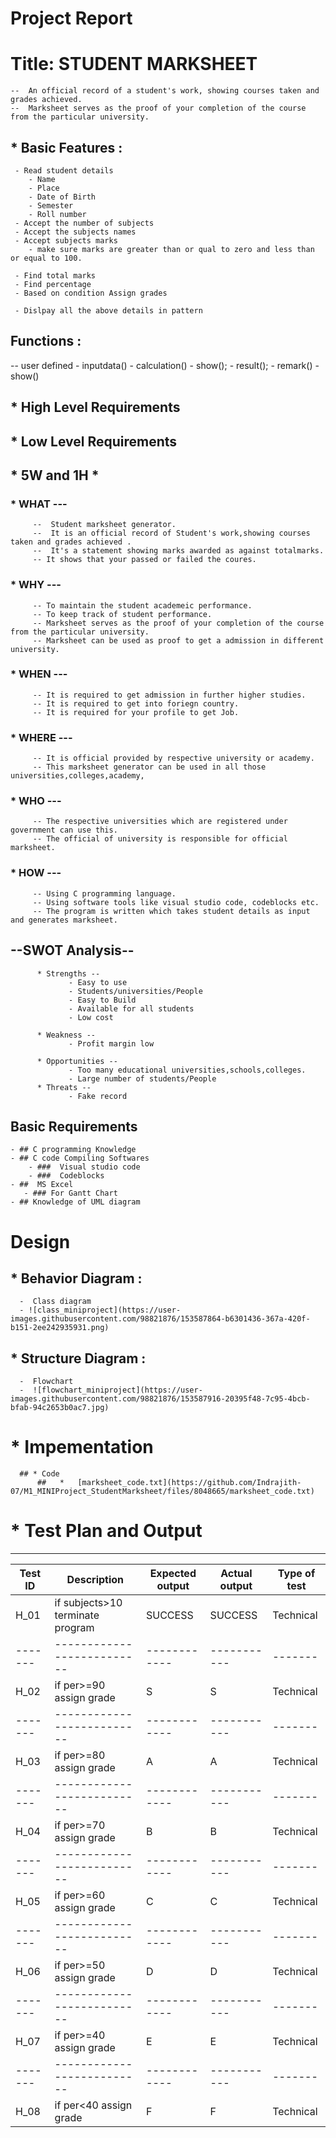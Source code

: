 # Project Report



#  Title:    STUDENT MARKSHEET

    --  An official record of a student's work, showing courses taken and grades achieved.
    --  Marksheet serves as the proof of your completion of the course from the particular university.
     
## * Basic Features : 
     - Read student details
        - Name
        - Place
        - Date of Birth
        - Semester
        - Roll number
     - Accept the number of subjects
     - Accept the subjects names
     - Accept subjects marks
        - make sure marks are greater than or qual to zero and less than or equal to 100.
     
     - Find total marks
     - Find percentage
     - Based on condition Assign grades
     
     - Dislpay all the above details in pattern
     
     
## Functions :
   -- user defined
      - inputdata()
      - calculation()
      - show();
      - result();
      - remark()
      - show()
     
## * High Level Requirements
## * Low Level Requirements




## * 5W  and  1H *
   
   ### * WHAT ---
         --  Student marksheet generator.
         --  It is an official record of Student's work,showing courses taken and grades achieved .
         --  It's a statement showing marks awarded as against totalmarks.
         -- It shows that your passed or failed the coures.
         
   ### * WHY ---
         -- To maintain the student academeic performance.
         -- To keep track of student performance.
         -- Marksheet serves as the proof of your completion of the course from the particular university.
         -- Marksheet can be used as proof to get a admission in different university.
         
   ### * WHEN ---
         -- It is required to get admission in further higher studies.
         -- It is required to get into foriegn country.
         -- It is required for your profile to get Job.
         
   ### * WHERE ---
         -- It is official provided by respective university or academy.
         -- This marksheet generator can be used in all those universities,colleges,academy,
         
   ### * WHO ---
         -- The respective universities which are registered under government can use this.
         -- The official of university is responsible for official marksheet.
         
   ### * HOW ---
         -- Using C programming language.
         -- Using software tools like visual studio code, codeblocks etc.
         -- The program is written which takes student details as input and generates marksheet.
         
         
         
  ##  --SWOT Analysis--
          * Strengths --
                 - Easy to use
                 - Students/universities/People
                 - Easy to Build
                 - Available for all students
                 - Low cost
                 
          * Weakness --
                 - Profit margin low
          
          * Opportunities --
                 - Too many educational universities,schools,colleges.
                 - Large number of students/People
          * Threats --
                 - Fake record
         
         
         
## Basic Requirements

    - ## C programming Knowledge
    - ## C code Compiling Softwares
        - ###  Visual studio code 
        - ###  Codeblocks
    - ##  MS Excel
       - ### For Gantt Chart
    - ## Knowledge of UML diagram
    
    
    
    
 # Design

## * Behavior Diagram :
      -  Class diagram
      - ![class_miniproject](https://user-images.githubusercontent.com/98821876/153587864-b6301436-367a-420f-b151-2ee242935931.png)

      
 ## * Structure Diagram :
      -  Flowchart   
      -  ![flowchart_miniproject](https://user-images.githubusercontent.com/98821876/153587916-20395f48-7c95-4bcb-bfab-94c2653b0ac7.jpg)

    
 #  *  Impementation 
      ## * Code 
          ##   *   [marksheet_code.txt](https://github.com/Indrajith-07/M1_MINIProject_StudentMarksheet/files/8048665/marksheet_code.txt)
 
 
 # * Test Plan and Output


-----------------------------------------------------------------------------------------------
| Test ID  |    Description                   | Expected output | Actual output | Type of test |
|-------|--------------------------|------------|-----------|-------|
|  H_01    | if subjects>10 terminate program |     SUCCESS     |    SUCCESS    |   Technical  |
|-------|--------------------------|------------|-----------|-------|
|  H_02    | if per>=90 assign grade |     S     |    S    |   Technical  |
|-------|--------------------------|------------|-----------|-------|
|  H_03    | if per>=80 assign grade |     A     |    A    |   Technical  |
|-------|--------------------------|------------|-----------|-------|
|  H_04    | if per>=70 assign grade |     B     |    B    |   Technical  |
|-------|--------------------------|------------|-----------|-------|
|  H_05    | if per>=60 assign grade |     C     |    C    |   Technical  |
|-------|--------------------------|------------|-----------|-------|
|  H_06    | if per>=50 assign grade |     D     |    D    |   Technical  |
|-------|--------------------------|------------|-----------|-------|
|  H_07    | if per>=40 assign grade |     E     |    E    |   Technical  |
|-------|--------------------------|------------|-----------|-------|
|  H_08    | if per<40 assign grade  |     F     |    F    |   Technical  |




 
